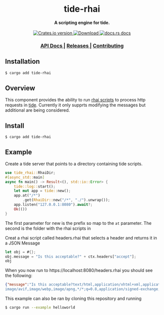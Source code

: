 <h1 align="center">tide-rhai</h1>
<div align="center">
  <strong>
    A scripting engine for tide.
  </strong>
</div>

<br />

<div align="center">
  <!-- Crates version -->
  <a href="https://crates.io/crates/tide-rhai">
    <img src="https://img.shields.io/crates/v/tide-rhai.svg?style=flat-square"
    alt="Crates.io version" />
  </a>
  <!-- Downloads -->
  <a href="https://crates.io/crates/tide-rhai">
    <img src="https://img.shields.io/crates/d/tide-rhai.svg?style=flat-square"
      alt="Download" />
  </a>
  <!-- docs.rs docs -->
  <a href="https://docs.rs/tide-rhai">
    <img src="https://img.shields.io/badge/docs-latest-blue.svg?style=flat-square"
      alt="docs.rs docs" />
  </a>
</div>

<div align="center">
  <h3>
    <a href="https://docs.rs/tide-rhai">
      API Docs
    </a>
    <span> | </span>
    <a href="https://github.com/no9/tide-rhai/releases">
      Releases
    </a>
    <span> | </span>
    <a href="https://github.com/no9/tide-rhai/blob/master.github/CONTRIBUTING.md">
      Contributing
    </a>
  </h3>
</div>

## Installation
```sh
$ cargo add tide-rhai
```

## Overview

This component provides the ability to run [rhai scripts](https://github.com/rhaiscript/rhai) to process http requests in [tide](https://github.com/http-rs/tide).
Currently it only supprts modifying the messages but additional are being considered.

## Install 
```
$ cargo add tide-rhai
```

## Example

Create a tide server that points to a directory containing tide scripts.

```rust
use tide_rhai::RhaiDir;
#[async_std::main]
async fn main() -> Result<(), std::io::Error> {
    tide::log::start();
    let mut app = tide::new();
    app.at("/*")
        .get(RhaiDir::new("/*", "./").unwrap());
    app.listen("127.0.0.1:8080").await?;
    Ok(())
}
```
The first parameter for new is the prefix so map to the `at` parameter. 
The second is the folder with the rhai scripts in 

Creat a rhai script called headers.rhai that selects a header and returns it in a JSON Message

```rust
let obj = #{};
obj.message = "Is this acceptable?" + ctx.headers["accept"];
obj
```

When you now run to https://localhost:8080/headers.rhai you should see the following:
```json
{"message":"Is this acceptable?text/html,application/xhtml+xml,application/xml;q=0.9,
image/avif,image/webp,image/apng,*/*;q=0.8,application/signed-exchange;v=b3;q=0.9"}
```
This example can also be ran by cloning this repository and running 

```bash
$ cargo run --example helloworld
```
